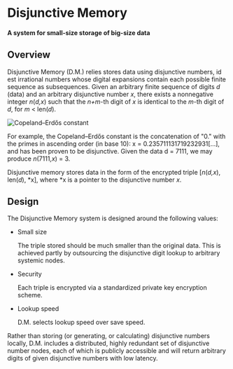 # Disjunctive Memory

#### A system for small-size storage of big-size data

## Overview

Disjunctive Memory (D.M.) relies stores data using disjunctive numbers, id est irrational numbers whose digital expansions contain each possible finite sequence as subsequences. Given an arbitrary finite sequence of digits _d_ (data) and an arbitrary disjunctive number _x_, there exists a nonnegative integer _n_(_d,x_) such that the _n+m_-th digit of _x_ is identical to the _m_-th digit of _d_, for _m_ < len(_d_).

![Copeland–Erdős constant](http://upload.wikimedia.org/math/6/2/0/620dcd0f7275880369e51e7ce9b2da11.png)

For example, the Copeland–Erdős constant is the concatenation of "0." with the primes in ascending order (in base 10): x = 0.235711131719232931[...], and has been proven to be disjunctive. Given the data d = 7111, we may produce _n_(7111,_x_) = 3.

Disjunctive memory stores data in the form of the encrypted triple [_n_(_d,x_), len(_d_), *x], where *x is a pointer to the disjunctive number _x_.

## Design

The Disjunctive Memory system is designed around the following values:

* Small size

  The triple stored should be much smaller than the original data. This is achieved partly by outsourcing the disjunctive digit lookup to arbitrary systemic nodes.
* Security

  Each triple is encrypted via a standardized private key encryption scheme.
* Lookup speed

  D.M. selects lookup speed over save speed.

Rather than storing (or generating, or calculating) disjunctive numbers locally, D.M. includes a distributed, highly redundant set of disjunctive number nodes, each of which is publicly accessible and will return arbitrary digits of given disjunctive numbers with low latency. 


